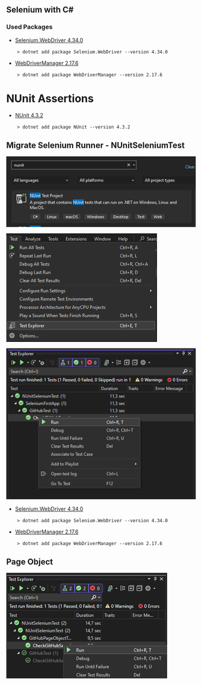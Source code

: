 ## Selenium with C#

### Used Packages
- [Selenium.WebDriver 4.34.0](https://www.nuget.org/packages/Selenium.WebDriver/4.34.0)
```
    > dotnet add package Selenium.WebDriver --version 4.34.0
```
- [WebDriverManager 2.17.6](https://www.nuget.org/packages/WebDriverManager/2.17.6)
```
    > dotnet add package WebDriverManager --version 2.17.6
```

# NUnit Assertions
- [NUnit 4.3.2](https://www.nuget.org/packages/NUnit/4.3.2)
```
    > dotnet add package NUnit --version 4.3.2
```

## Migrate Selenium Runner - NUnitSeleniumTest

![](images/NUnit_Test_Project.png)

![](images/Test_Explorer.png)

![](images/Test_Explorer_Run.png)

- [Selenium.WebDriver 4.34.0](https://www.nuget.org/packages/Selenium.WebDriver/4.34.0)
```
    > dotnet add package Selenium.WebDriver --version 4.34.0
```
- [WebDriverManager 2.17.6](https://www.nuget.org/packages/WebDriverManager/2.17.6)
```
    > dotnet add package WebDriverManager --version 2.17.6
```

## Page Object

![](images/Page_Object.png)